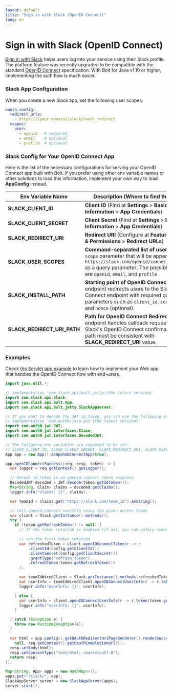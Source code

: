 ```yaml
---
layout: default
title: "Sign in with Slack (OpenID Connect)"
lang: en
---
```


# Sign in with Slack (OpenID Connect)

[Sign in with Slack](https://api.slack.com/authentication/sign-in-with-slack) helps users log into your service using their Slack profile. The platform feature was recently upgraded to be compatible with the standard [OpenID Connect](https://openid.net/connect/) specification. With Bolt for Java v1.10 or higher, implementing the auth flow is much easier.

### Slack App Configuration

When you create a new Slack app, set the following user scopes:

```yaml
oauth_config:
  redirect_urls:
    - https://{your-domain}/slack/oauth_redirect
  scopes:
    user:
      - openid   # required
      - email    # optional
      - profile  # optional
```


### Slack Config for Your OpenID Connect App

Here is the list of the necessary configurations for serving your OpenID Connect app built with Bolt. If you prefer using other env variable names or other solutions to load this information, implement your own way to load **AppConfig** instead.

|Env Variable Name|Description (Where to find the value)|
|-|-|
|**SLACK_CLIENT_ID**|**Client ID** (Find at **Settings** > **Basic Information** > **App Credentials**)|
|**SLACK_CLIENT_SECRET**|**Client Secret** (Find at **Settings** > **Basic Information** > **App Credentials**)|
|**SLACK_REDIRECT_URI**|**Redirect URI** (Configure at **Features** > **OAuth & Permissions** > **Redirect URLs**)|
|**SLACK_USER_SCOPES**|**Command-separated list of user scopes**: `scope` parameter that will be appended to `https://slack.com/openid/connect/authorize` as a query parameter. The possible values are `openid`, `email`, and `profile`|
|**SLACK_INSTALL_PATH**|**Starting point of OpenID Connect flow**: This endpoint redirects users to the Slack OpenID Connect endpoint with required query parameters such as `client_id`, `scope`, `state`, and `nonce` (optional).|
|**SLACK_REDIRECT_URI_PATH**|**Path for OpenID Connect Redirect URI**: This endpoint handles callback requests after the Slack's OpenID Connect confirmation. The path must be consistent with **SLACK_REDIRECT_URI** value.|

### Examples

Check [the Servlet app example](https://github.com/slackapi/java-slack-sdk/blob/main/bolt-servlet/src/test/java/samples/OpenIDConnectSample.java) to learn how to implement your Web app that handles the OpenID Connect flow with end-users. 

```java
import java.util.*;

// implementation 'com.slack.api:bolt-jetty:{the latest version}'
import com.slack.api.Slack;
import com.slack.api.bolt.App;
import com.slack.api.bolt.jetty.SlackAppServer;

// If you want to decode the JWT id_token, you can use the following external library for it:
// implementation 'com.auth0:java-jwt:{the latest version}'
import com.auth0.jwt.JWT;
import com.auth0.jwt.interfaces.Claim;
import com.auth0.jwt.interfaces.DecodedJWT;

// The following env variables are supposed to be set:
// SLACK_CLIENT_ID, SLACK_CLIENT_SECRET, SLACK_REDIRECT_URI, SLACK_USER_SCOPES
App app = new App().asOpenIDConnectApp(true);

app.openIDConnectSuccess((req, resp, token) -> {
  var logger = req.getContext().getLogger();

  // Decode id_token in an openid.connect.token response
  DecodedJWT decoded = JWT.decode(token.getIdToken());
  Map<String, Claim> claims = decoded.getClaims();
  logger.info("claims: {}", claims);

  var teamId = claims.get("https://slack.com/team_id").asString();

  // Call openid.connect.userInfo using the given access token
  var client = Slack.getInstance().methods();
  try {
    if (token.getRefreshToken() != null) {
      // If the token rotation is enabled (if not, you can safely remove this part)

      // run the first token rotation
      var refreshedToken = client.openIDConnectToken(r -> r
          .clientId(config.getClientId())
          .clientSecret(config.getClientSecret())
          .grantType("refresh_token")
          .refreshToken(token.getRefreshToken())
      );

      var teamIdWiredClient = Slack.getInstance().methods(refreshedToken.getAccessToken(), teamId);
      var userInfo = teamIdWiredClient.openIDConnectUserInfo(r -> r.token(refreshedToken.getAccessToken()));
      logger.info("userInfo: {}", userInfo);

    } else {
      var userInfo = client.openIDConnectUserInfo(r -> r.token(token.getAccessToken()));
      logger.info("userInfo: {}", userInfo);
    }

  } catch (Exception e) {
    throw new RuntimeException(e);
  }

  var html = app.config().getOAuthRedirectUriPageRenderer().renderSuccessPage(
    null, req.getContext().getOauthCompletionUrl());
  resp.setBody(html);
  resp.setContentType("text/html; charset=utf-8");
  return resp;
});

Map<String, App> apps = new HashMap<>();
apps.put("/slack/", app);
SlackAppServer server = new SlackAppServer(apps);
server.start();
```
